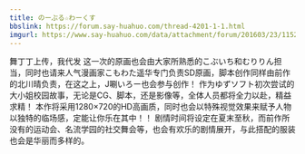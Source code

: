 ```yaml
---
title: のーぶる☆わーくす
bbslink: https://forum.say-huahuo.com/thread-4201-1-1.html
imgurl: https://www.say-huahuo.com/data/attachment/forum/201603/23/115225wazmd8navnedp9g8.jpg
---
```


舞丁丁上传，我代发
这一次的原画也会由大家所熟悉的こぶいち和むりりん担当，同时也请来人气漫画家こもわた遥华专门负责SD原画，脚本创作同样由前作的北川晴负责，在这之上，J唰いろー也会参与创作！
作为ゆずソフト初次尝试的大小姐校园故事，无论是CG、脚本，还是影像等，全体人员都将全力以赴，精益求精！
本作将采用1280×720的HD高画质，同时也会以特殊视觉效果来赋予人物以独特的临场感，定能让你乐在其中！！
剧情时间将设定在夏末至秋，而前作所没有的运动会、名流学园的社交舞会等，也会有欢乐的剧情展开，与此搭配的服装也会是华丽而多样的。<!--more-->
